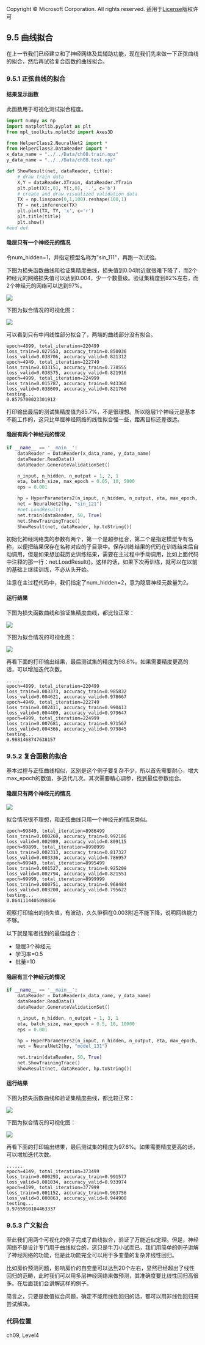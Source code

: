 Copyright © Microsoft Corporation. All rights reserved.
  适用于[License](https://github.com/Microsoft/ai-edu/blob/master/LICENSE.md)版权许可

## 9.5 曲线拟合

在上一节我们已经建立和了神经网络及其辅助功能，现在我们先来做一下正弦曲线的拟合，然后再试验复合函数的曲线拟合。

### 9.5.1 正弦曲线的拟合
#### 结果显示函数

此函数用于可视化测试拟合程度。

```Python
import numpy as np
import matplotlib.pyplot as plt
from mpl_toolkits.mplot3d import Axes3D

from HelperClass2.NeuralNet2 import *
from HelperClass2.DataReader import *
x_data_name = "../../Data/ch08.train.npz"
y_data_name = "../../Data/ch08.test.npz"

def ShowResult(net, dataReader, title):
    # draw train data
    X,Y = dataReader.XTrain, dataReader.YTrain
    plt.plot(X[:,0], Y[:,0], '.', c='b')
    # create and draw visualized validation data
    TX = np.linspace(0,1,100).reshape(100,1)
    TY = net.inference(TX)
    plt.plot(TX, TY, 'x', c='r')
    plt.title(title)
    plt.show()
#end def
```

#### 隐层只有一个神经元的情况

令num_hidden=1，并指定模型名称为"sin_111"，再跑一次试验。

下图为损失函数曲线和验证集精度曲线，损失值到0.04附近就很难下降了，而2个神经元的网络损失值可以达到0.004，少一个数量级。验证集精度到82%左右，而2个神经元的网络可以达到97%。

<img src="../Images/9/sin_loss_1n.png">

下图为拟合情况的可视化图：

<img src="../Images/9/sin_result_1n.png">

可以看到只有中间线性部分拟合了，两端的曲线部分没有拟合。

```
epoch=4899, total_iteration=220499
loss_train=0.027553, accuracy_train=0.850036
loss_valid=0.038706, accuracy_valid=0.821312
epoch=4949, total_iteration=222749
loss_train=0.033151, accuracy_train=0.778555
loss_valid=0.038575, accuracy_valid=0.821916
epoch=4999, total_iteration=224999
loss_train=0.015787, accuracy_train=0.943360
loss_valid=0.038609, accuracy_valid=0.821760
testing...
0.8575700023301912
```

打印输出最后的测试集精度值为85.7%，不是很理想。所以隐层1个神经元是基本不能工作的，这只比单层神经网络的线性拟合强一些，距离目标还差很远。

#### 隐层有两个神经元的情况

```Python
if __name__ == '__main__':
    dataReader = DataReader(x_data_name, y_data_name)
    dataReader.ReadData()
    dataReader.GenerateValidationSet()

    n_input, n_hidden, n_output = 1, 2, 1
    eta, batch_size, max_epoch = 0.05, 10, 5000
    eps = 0.001

    hp = HyperParameters2(n_input, n_hidden, n_output, eta, max_epoch, batch_size, eps, NetType.Fitting, InitialMethod.Xavier)
    net = NeuralNet2(hp, "sin_121")
    #net.LoadResult()
    net.train(dataReader, 50, True)
    net.ShowTrainingTrace()
    ShowResult(net, dataReader, hp.toString())
```

初始化神经网络类的参数有两个，第一个是超参组合，第二个是指定模型专有名称，以便把结果保存在名称对应的子目录中。保存训练结果的代码在训练结束后自动调用，但是如果想加载历史训练结果，需要在主过程中手动调用，比如上面代码中注释的那一行：net.LoadResult()。这样的话，如果下次再训练，就可以在以前的基础上继续训练，不必从头开始。

注意在主过程代码中，我们指定了num_hidden=2，意为隐层神经元数量为2。

#### 运行结果

下图为损失函数曲线和验证集精度曲线，都比较正常：

<img src="../Images/9/sin_loss_2n.png">

下图为拟合情况的可视化图：

<img src="../Images/9/sin_result_2n.png">

再看下面的打印输出结果，最后测试集的精度为98.8%。如果需要精度更高的话，可以增加迭代次数。

```
......
epoch=4899, total_iteration=220499
loss_train=0.003373, accuracy_train=0.985832
loss_valid=0.004621, accuracy_valid=0.978667
epoch=4949, total_iteration=222749
loss_train=0.002411, accuracy_train=0.990413
loss_valid=0.004409, accuracy_valid=0.979647
epoch=4999, total_iteration=224999
loss_train=0.007681, accuracy_train=0.971567
loss_valid=0.004366, accuracy_valid=0.979845
testing...
0.9881468747638157
```

### 9.5.2 复合函数的拟合

基本过程与正弦曲线相似，区别是这个例子要复杂不少，所以首先需要耐心，增大max_epoch的数值，多迭代几次。其次需要精心调参，找到最佳参数组合。

#### 隐层只有两个神经元的情况

<img src="../Images/9/complex_result_2n.png">

拟合情况很不理想，和正弦曲线只用一个神经元的情况类似。

```
epoch=99849, total_iteration=8986499
loss_train=0.000260, accuracy_train=0.992186
loss_valid=0.002989, accuracy_valid=0.809115
epoch=99899, total_iteration=8990999
loss_train=0.002313, accuracy_train=0.817327
loss_valid=0.003336, accuracy_valid=0.786957
epoch=99949, total_iteration=8995499
loss_train=0.001527, accuracy_train=0.925209
loss_valid=0.002794, accuracy_valid=0.821551
epoch=99999, total_iteration=8999999
loss_train=0.000751, accuracy_train=0.968484
loss_valid=0.003200, accuracy_valid=0.795622
testing...
0.8641114405898856
```

观察打印输出的损失值，有波动，久久徘徊在0.003附近不能下降，说明网络能力不够。

以下就是笔者找到的最佳组合：
- 隐层3个神经元
- 学习率=0.5
- 批量=10

#### 隐层有三个神经元的情况

```Python
if __name__ == '__main__':
    dataReader = DataReader(x_data_name, y_data_name)
    dataReader.ReadData()
    dataReader.GenerateValidationSet()

    n_input, n_hidden, n_output = 1, 3, 1
    eta, batch_size, max_epoch = 0.5, 10, 10000
    eps = 0.001

    hp = HyperParameters2(n_input, n_hidden, n_output, eta, max_epoch, batch_size, eps, NetType.Fitting, InitialMethod.Xavier)
    net = NeuralNet2(hp, "model_131")

    net.train(dataReader, 50, True)
    net.ShowTrainingTrace()
    ShowResult(net, dataReader, hp.toString())
```

#### 运行结果

下图为损失函数曲线和验证集精度曲线，都比较正常：

<img src="../Images/9/complex_loss_3n.png">

下图为拟合情况的可视化图：

<img src="../Images/9/complex_result_3n.png">

再看下面的打印输出结果，最后测试集的精度为97.6%。如果需要精度更高的话，可以增加迭代次数。

```
......
epoch=4149, total_iteration=373499
loss_train=0.000293, accuracy_train=0.991577
loss_valid=0.001034, accuracy_valid=0.933974
epoch=4199, total_iteration=377999
loss_train=0.001152, accuracy_train=0.963756
loss_valid=0.000863, accuracy_valid=0.944908
testing...
0.9765910104463337
```
### 9.5.3 广义拟合

至此我们用两个可视化的例子完成了曲线拟合，验证了万能近似定理。但是，神经网络不是设计专门用于曲线拟合的，这只是牛刀小试而已，我们用简单的例子讲解了神经网络的功能，但是此功能完全可以用于多变量的复杂非线性回归。

比如房价预测问题，影响房价的自变量可以达到20个左右，显然已经超出了线性回归的范畴，此时我们可以用多层神经网络来做预测，其准确度要比线性回归高很多。在后面我们会讲解这样的例子。

简言之，只要是数值拟合问题，确定不能用线性回归的话，都可以用非线性回归来尝试解决。

### 代码位置

ch09, Level4
